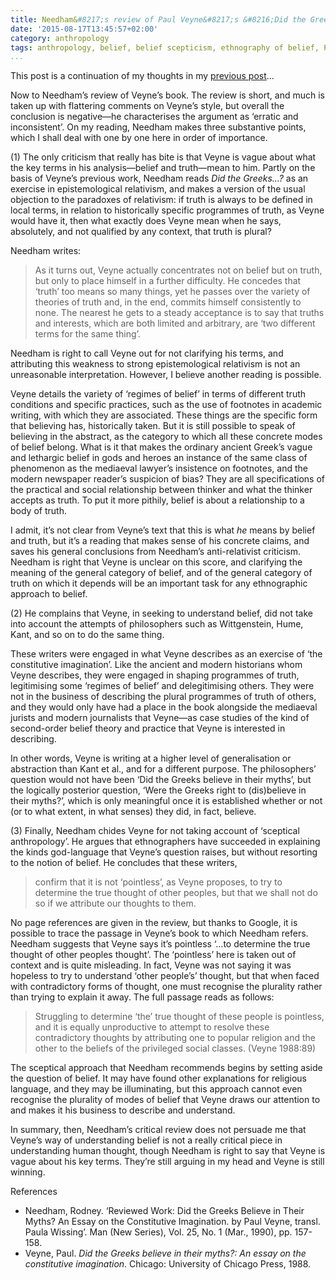 ```yaml
---
title: Needham&#8217;s review of Paul Veyne&#8217;s &#8216;Did the Greeks believe in their myths?&#8217;
date: '2015-08-17T13:45:57+02:00'
category: anthropology
tags: anthropology, belief, belief scepticism, ethnography of belief, Paul Veyne, religion, Rodney Needham
...
```



This post is a continuation of my thoughts in my [previous post](../2015-08-17-rodney-needham-and-paul-veyne-on-belief/)…

Now to Needham’s review of Veyne’s book. The review is short, and much is taken up with flattering comments on Veyne’s style, but overall the conclusion is negative—he characterises the argument as ‘erratic and inconsistent’. On my reading, Needham makes three substantive points, which I shall deal with one by one here in order of importance.

(1) The only criticism that really has bite is that Veyne is vague about what the key terms in his analysis—belief and truth—mean to him. Partly on the basis of Veyne’s previous work, Needham reads *Did the Greeks…?* as an exercise in epistemological relativism, and makes a version of the usual objection to the paradoxes of relativism: if truth is always to be defined in local terms, in relation to historically specific programmes of truth, as Veyne would have it, then what exactly does Veyne mean when he says, absolutely, and not qualified by any context, that truth is plural?

Needham writes:

> As it turns out, Veyne actually concentrates not on belief but on truth, but only to place himself in a further difficulty. He concedes that ‘truth’ too means so many things, yet he passes over the variety of theories of truth and, in the end, commits himself consistently to none. The nearest he gets to a steady acceptance is to say that truths and interests, which are both limited and arbitrary, are ‘two different terms for the same thing’.

Needham is right to call Veyne out for not clarifying his terms, and attributing this weakness to strong epistemological relativism is not an unreasonable interpretation. However, I believe another reading is possible.

Veyne details the variety of ‘regimes of belief’ in terms of different truth conditions and specific practices, such as the use of footnotes in academic writing, with which they are associated. These things are the specific form that believing has, historically taken. But it is still possible to speak of believing in the abstract, as the category to which all these concrete modes of belief belong. What is it that makes the ordinary ancient Greek’s vague and lethargic belief in gods and heroes an instance of the same class of phenomenon as the mediaeval lawyer’s insistence on footnotes, and the modern newspaper reader’s suspicion of bias? They are all specifications of the practical and social relationship between thinker and what the thinker accepts as truth. To put it more pithily, belief is about a relationship to a body of truth.

I admit, it’s not clear from Veyne’s text that this is what *he* means by belief and truth, but it’s a reading that makes sense of his concrete claims, and saves his general conclusions from Needham’s anti-relativist criticism. Needham is right that Veyne is unclear on this score, and clarifying the meaning of the general category of belief, and of the general category of truth on which it depends will be an important task for any ethnographic approach to belief.

(2) He complains that Veyne, in seeking to understand belief, did not take into account the attempts of philosophers such as Wittgenstein, Hume, Kant, and so on to do the same thing.

These writers were engaged in what Veyne describes as an exercise of ‘the constitutive imagination’. Like the ancient and modern historians whom Veyne describes, they were engaged in shaping programmes of truth, legitimising some ‘regimes of belief’ and delegitimising others. They were not in the business of describing the plural programmes of truth of others, and they would only have had a place in the book alongside the mediaeval jurists and modern journalists that Veyne—as case studies of the kind of second-order belief theory and practice that Veyne is interested in describing.

In other words, Veyne is writing at a higher level of generalisation or abstraction than Kant et al., and for a different purpose. The philosophers’ question would not have been ‘Did the Greeks believe in their myths’, but the logically posterior question, ‘Were the Greeks right to (dis)believe in their myths?’, which is only meaningful once it is established whether or not (or to what extent, in what senses) they did, in fact, believe.

(3) Finally, Needham chides Veyne for not taking account of ‘sceptical anthropology’. He argues that ethnographers have succeeded in explaining the kinds god-language that Veyne’s question raises, but without resorting to the notion of belief. He concludes that these writers,

> confirm that it is not ‘pointless’, as Veyne proposes, to try to determine the true thought of other peoples, but that we shall not do so if we attribute our thoughts to them.

No page references are given in the review, but thanks to Google, it is possible to trace the passage in Veyne’s book to which Needham refers. Needham suggests that Veyne says it’s pointless ‘…to determine the true thought of other peoples thought’. The ‘pointless’ here is taken out of context and is quite misleading. In fact, Veyne was not saying it was hopeless to try to understand ‘other people’s’ thought, but that when faced with contradictory forms of thought, one must recognise the plurality rather than trying to explain it away. The full passage reads as follows:

> Struggling to determine ‘the’ true thought of these people is pointless, and it is equally unproductive to attempt to resolve these contradictory thoughts by attributing one to popular religion and the other to the beliefs of the privileged social classes. (Veyne 1988:89)

The sceptical approach that Needham recommends begins by setting aside the question of belief. It may have found other explanations for religious language, and they may be illuminating, but this approach cannot even recognise the plurality of modes of belief that Veyne draws our attention to and makes it his business to describe and understand.

In summary, then, Needham’s critical review does not persuade me that Veyne’s way of understanding belief is not a really critical piece in understanding human thought, though Needham is right to say that Veyne is vague about his key terms. They’re still arguing in my head and Veyne is still winning.

References

* Needham, Rodney. ‘Reviewed Work: Did the Greeks Believe in Their Myths? An Essay on the Constitutive Imagination. by Paul Veyne, transl. Paula Wissing’. Man (New Series), Vol. 25, No. 1 (Mar., 1990), pp. 157-158.
* Veyne, Paul. *Did the Greeks believe in their myths?: An essay on the constitutive imagination*. Chicago: University of Chicago Press, 1988.
